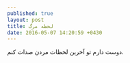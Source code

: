 ```yaml
---
published: true
layout: post
title: لحظه مرگ
date: 2016-05-07 14:20:59 +0430
---
```


دوست دارم تو آخرین لحظات مردن صدات کنم.
